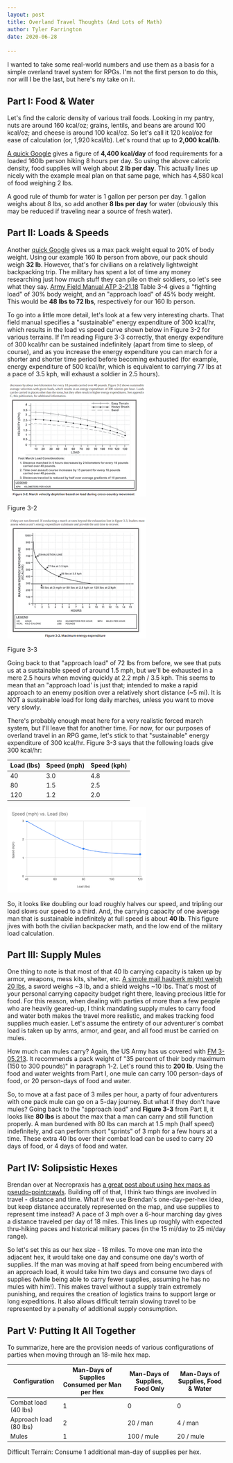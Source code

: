 ```yaml
---
layout: post
title: Overland Travel Thoughts (And Lots of Math)
author: Tyler Farrington
date: 2020-06-28

---
```


I wanted to take some real-world numbers and use them as a basis for a simple overland travel system for RPGs. I'm not the first person to do this, nor will I be the last, but here's my take on it.

## Part I: Food & Water

Let's find the caloric density of various trail foods. Looking in my pantry, nuts are around 160 kcal/oz; grains, lentils, and beans are around 100 kcal/oz; and cheese is around 100 kcal/oz. So let's call it 120 kcal/oz for ease of calculation (or, 1,920 kcal/lb). Let's round that up to **2,000 kcal/lb**.

[A quick Google](https://blog.outdoorherbivore.com/camp-tips/thru-hiker%E2%80%99s-eating-strategy/) gives a figure of **4,400 kcal/day** of food requirements for a loaded 160lb person hiking 8 hours per day. So using the above caloric density, food supplies will weigh about **2 lb per day**. This actually lines up nicely with the example meal plan on that same page, which has 4,580 kcal of food weighing 2 lbs.

A good rule of thumb for water is 1 gallon per person per day. 1 gallon weighs about 8 lbs, so add another **8 lbs per day** for water (obviously this may be reduced if traveling near a source of fresh water).

## Part II: Loads & Speeds

Another [quick Google](https://www.rei.com/blog/camp/how-much-should-your-pack-weigh) gives us a max pack weight equal to 20% of body weight. Using our example 160 lb person from above, our pack should weigh **32 lb**. However, that's for civilians on a relatively lightweight backpacking trip. The military has spent a lot of time any money researching just how much stuff they can pile on their soldiers, so let's see what they say. [Army Field Manual ATP 3-21.18](https://armypubs.army.mil/epubs/DR_pubs/DR_a/pdf/web/ARN3051_ATP%203-21x18%20FINAL%20WEB.pdf) Table 3-4 gives a "fighting load" of 30% body weight, and an "approach load" of 45% body weight. This would be **48 lbs to 72 lbs**, respectively for our 160 lb person.

To go into a little more detail, let's look at a few very interesting charts. That field manual specifies a "sustainable" energy expenditure of 300 kcal/hr, which results in the load vs speed curve shown below in Figure 3-2 for various terrains. If I'm reading Figure 3-3 correctly, that energy expenditure of 300 kcal/hr can be sustained indefinitely (apart from time to sleep, of course), and as you increase the energy expenditure you can march for a shorter and shorter time period before becoming exhausted (for example, energy expenditure of 500 kcal/hr, which is equivalent to carrying 77 lbs at a pace of 3.5 kph, will exhaust a soldier in 2.5 hours).

![](/assets/img/overlandfig1.png)

Figure 3-2

![](/assets/img/overlandfig2.png)

Figure 3-3

Going back to that "approach load" of 72 lbs from before, we see that puts us at a sustainable speed of around 1.5 mph, but we'll be exhausted in a mere 2.5 hours when moving quickly at 2.2 mph / 3.5 kph. This seems to mean that an "approach load' is just that; intended to make a rapid approach to an enemy position over a relatively short distance (~5 mi). It is NOT a sustainable load for long daily marches, unless you want to move very slowly. 

There's probably enough meat here for a very realistic forced march system, but I'll leave that for another time. For now, for our purposes of overland travel in an RPG game, let's stick to that "sustainable" energy expenditure of 300 kcal/hr. Figure 3-3 says that the following loads give 300 kcal/hr:

 |Load (lbs)|	 Speed (mph)|	 Speed (kph)|
 |---|---|---
| 40|	 3.0|	4.8|
| 80|	 1.5|	2.5|
| 120	| 1.2|	2.0|

![](/assets/img/overlandfig3.png)

So, it looks like doubling our load roughly halves our speed, and tripling our load slows our speed to a third. And, the carrying capacity of one average man that is sustainable indefinitely at full speed is about **40 lb**. This figure jives with both the civilian backpacker math, and the low end of the military load calculation.

## Part III: Supply Mules

One thing to note is that most of that 40 lb carrying capacity is taken up by armor, weapons, mess kits, shelter, etc. [A simple mail hauberk might weigh 20 lbs](https://www.quora.com/How-much-did-medieval-suits-of-armor-weigh), a sword weighs ~3 lb, and a shield weighs ~10 lbs. That's most of your personal carrying capacity budget right there, leaving precious little for food. For this reason, when dealing with parties of more than a few people who are heavily geared-up, I think mandating supply mules to carry food and water both makes the travel more realistic, and makes tracking food supplies much easier. Let's assume the entirety of our adventurer's combat load is taken up by arms, armor, and gear, and all food must be carried on mules.

How much can mules carry? Again, the US Army has us covered with [FM 3-05.213](https://fas.org/irp/doddir/army/fm3-05-213.pdf). It recommends a pack weight of "35 percent of their body maximum (150 to 300 pounds)" in paragraph 1-2. Let's round this to **200 lb**. Using the food and water weights from Part I, one mule can carry 100 person-days of food, or 20 person-days of food and water.

So, to move at a fast pace of 3 miles per hour, a party of four adventurers with one pack mule can go on a 5-day journey. But what if they don't have mules? Going back to the "approach load" and **Figure 3-3** from Part II, it looks like **80 lbs** is about the max that a man can carry and still function properly. A man burdened with 80 lbs can march at 1.5 mph (half speed) indefinitely, and can perform short "sprints" of 3 mph for a few hours at a time. These extra 40 lbs over their combat load can be used to carry 20 days of food, or 4 days of food and water.

## Part IV: Solipsistic Hexes

Brendan over at Necropraxis has [a great post about using hex maps as pseudo-pointcrawls](http://www.necropraxis.com/2013/04/10/solipsistic-hexes/). Building off of that, I think two things are involved in travel - distance and time. What if we use Brendan's one-day-per-hex idea, but keep distance accurately represented on the map, and use supplies to represent time instead? A pace of 3 mph over a 6-hour marching day gives a distance traveled per day of 18 miles. This lines up roughly with expected thru-hiking paces and historical military paces (in the 15 mi/day to 25 mi/day range). 

So let's set this as our hex size - 18 miles. To move one man into the adjacent hex, it would take one day and consume one day's worth of supplies. If the man was moving at half speed from being encumbered with an approach load, it would take him two days and consume two days of supplies (while being able to carry fewer supplies, assuming he has no mules with him!). This makes travel without a supply train extremely punishing, and requires the creation of logistics trains to support large or long expeditions. It also allows difficult terrain slowing travel to be represented by a penalty of additional supply consumption.

## Part V: Putting It All Together

To summarize, here are the provision needs of various configurations of parties when moving through an 18-mile hex map.

| Configuration	|Man-Days of Supplies Consumed per Man per Hex|	 Man-Days of Supplies, Food Only	 |Man-Days of Supplies, Food & Water|
|---|---|---|---|
| Combat load (40 lbs)|	1	|0|	0|
| Approach load (80 lbs)|	2|	20 / man|	4 / man|
| Mules	|1|	100 / mule|	20 / mule|

Difficult Terrain: Consume 1 additional man-day of supplies per hex.